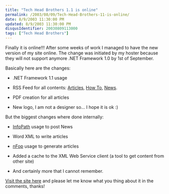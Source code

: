 ```yaml
---
title: "Tech Head Brothers 1.1 is online"
permalink: /2003/08/09/Tech-Head-Brothers-11-is-online/
date: 8/9/2003 11:30:00 PM
updated: 8/9/2003 11:30:00 PM
disqusIdentifier: 20030809113000
tags: ["Tech Head Brothers"]
---
```

Finally it is online!!! After some weeks of work I managed to have the new version of my site online. The change was initiated by my hoster because they will not support anymore .NET Framework 1.0 by 1st of September.  

Basically here are the changes:
<!-- more -->

*   .NET Framework 1.1 usage 

*   RSS Feed for all contents: [Articles](http://techheadbrothers.europe.webmatrixhosting.net/RSS.aspx?rss=articles), [How To](http://techheadbrothers.europe.webmatrixhosting.net/RSS.aspx?rss=howtos), [News](http://techheadbrothers.europe.webmatrixhosting.net/RSS.aspx?rss=news). 

*   PDF creation for all articles 

*   New logo, I am not a designer so... I hope it is ok :)


But the biggest changes where done internally:

*   [InfoPath](http://www.microsoft.com/infopath) usage to post News 

*   Word XML to write articles 

*   [nFop](http://nfop.sourceforge.net/) usage to generate articles 

*   Added a cache to the XML Web Service client (a tool to get content from other site) 

*   And certainly more that I cannot remember.


[Visit the site here](http://www.TechHeadBrothers.com) and please let me know what you thing about it in the comments, thanks!  

